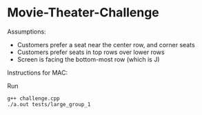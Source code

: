 # Movie-Theater-Challenge

Assumptions: 

- Customers prefer a seat near the center row, and corner seats
- Customers prefer seats in top rows over lower rows
- Screen is facing the bottom-most row (which is J)

Instructions for MAC: 

Run
```
g++ challenge.cpp
./a.out tests/large_group_1
```
